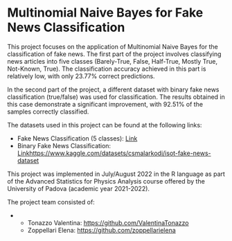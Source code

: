 # Multinomial Naive Bayes for Fake News Classification
This project focuses on the application of Multinomial Naive Bayes for the classification of fake news. 
The first part of the project involves classifying news articles into five classes (Barely-True, False, Half-True, Mostly True, Not-Known, True). 
The classification accuracy achieved in this part is relatively low, with only 23.77% correct predictions.

In the second part of the project, a different dataset with binary fake news classification (true/false) was used for classification. 
The results obtained in this case demonstrate a significant improvement, with 92.51% of the samples correctly classified.

The datasets used in this project can be found at the following links:

- Fake News Classification (5 classes): [Link](https://www.kaggle.com/datasets/anmolkumar/fake-news-content-detection?select=test.csv)
- Binary Fake News Classification: [Link](https://www.kaggle.com/datasets/csmalarkodi/isot-fake-news-dataset)https://www.kaggle.com/datasets/csmalarkodi/isot-fake-news-dataset

This project was implemented in July/August 2022 in the R language as part of the Advanced Statistics for Physics Analysis course offered by the University of Padova (academic year 2021-2022).

The project team consisted of:
- - Tonazzo Valentina: https://github.com/ValentinaTonazzo
  - Zoppellari Elena: https://github.com/zoppellarielena
